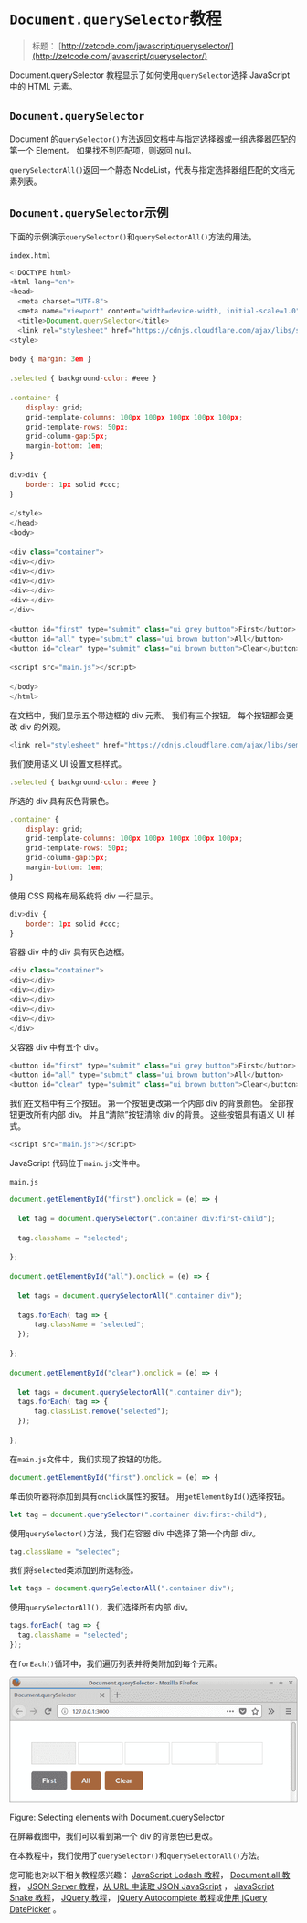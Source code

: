 # `Document.querySelector`教程

> 标题： [http://zetcode.com/javascript/queryselector/](http://zetcode.com/javascript/queryselector/)

Document.querySelector 教程显示了如何使用`querySelector`选择 JavaScript 中的 HTML 元素。

## `Document.querySelector`

Document 的`querySelector()`方法返回文档中与指定选择器或一组选择器匹配的第一个 Element。 如果找不到匹配项，则返回 null。

`querySelectorAll()`返回一个静态 NodeList，代表与指定选择器组匹配的文档元素列表。

## `Document.querySelector`示例

下面的示例演示`querySelector()`和`querySelectorAll()`方法的用法。

`index.html`

```js
<!DOCTYPE html>
<html lang="en">
<head>
  <meta charset="UTF-8">
  <meta name="viewport" content="width=device-width, initial-scale=1.0">
  <title>Document.querySelector</title>
  <link rel="stylesheet" href="https://cdnjs.cloudflare.com/ajax/libs/semantic-ui/2.3.1/components/button.min.css">
<style>

body { margin: 3em }

.selected { background-color: #eee }

.container {
    display: grid;
    grid-template-columns: 100px 100px 100px 100px 100px;
    grid-template-rows: 50px;
    grid-column-gap:5px;
    margin-bottom: 1em;
}

div>div {
    border: 1px solid #ccc;
}

</style>
</head>
<body>

<div class="container">
<div></div>
<div></div>
<div></div>
<div></div>
<div></div>
</div>

<button id="first" type="submit" class="ui grey button">First</button>
<button id="all" type="submit" class="ui brown button">All</button>
<button id="clear" type="submit" class="ui brown button">Clear</button>

<script src="main.js"></script>

</body>
</html>

```

在文档中，我们显示五个带边框的 div 元素。 我们有三个按钮。 每个按钮都会更改 div 的外观。

```js
<link rel="stylesheet" href="https://cdnjs.cloudflare.com/ajax/libs/semantic-ui/2.3.1/components/button.min.css">

```

我们使用语义 UI 设置文档样式。

```js
.selected { background-color: #eee }

```

所选的 div 具有灰色背景色。

```js
.container {
    display: grid;
    grid-template-columns: 100px 100px 100px 100px 100px;
    grid-template-rows: 50px;
    grid-column-gap:5px;
    margin-bottom: 1em;
}

```

使用 CSS 网格布局系统将 div 一行显示。

```js
div>div {
    border: 1px solid #ccc;
}

```

容器 div 中的 div 具有灰色边框。

```js
<div class="container">
<div></div>
<div></div>
<div></div>
<div></div>
<div></div>
</div>

```

父容器 div 中有五个 div。

```js
<button id="first" type="submit" class="ui grey button">First</button>
<button id="all" type="submit" class="ui brown button">All</button>
<button id="clear" type="submit" class="ui brown button">Clear</button>

```

我们在文档中有三个按钮。 第一个按钮更改第一个内部 div 的背景颜色。 全部按钮更改所有内部 div。 并且“清除”按钮清除 div 的背景。 这些按钮具有语义 UI 样式。

```js
<script src="main.js"></script>

```

JavaScript 代码位于`main.js`文件中。

`main.js`

```js
document.getElementById("first").onclick = (e) => {

  let tag = document.querySelector(".container div:first-child");

  tag.className = "selected";

};

document.getElementById("all").onclick = (e) => {

  let tags = document.querySelectorAll(".container div");

  tags.forEach( tag => {
      tag.className = "selected";
  });

};

document.getElementById("clear").onclick = (e) => {

  let tags = document.querySelectorAll(".container div");
  tags.forEach( tag => {
      tag.classList.remove("selected");
  });

};

```

在`main.js`文件中，我们实现了按钮的功能。

```js
document.getElementById("first").onclick = (e) => {

```

单击侦听器将添加到具有`onclick`属性的按钮。 用`getElementById()`选择按钮。

```js
let tag = document.querySelector(".container div:first-child");

```

使用`querySelector()`方法，我们在容器 div 中选择了第一个内部 div。

```js
tag.className = "selected";

```

我们将`selected`类添加到所选标签。

```js
let tags = document.querySelectorAll(".container div");

```

使用`querySelectorAll()`，我们选择所有内部 div。

```js
tags.forEach( tag => {
  tag.className = "selected";
});

```

在`forEach()`循环中，我们遍历列表并将类附加到每个元素。

![Selecting elements with Document.querySelector](img/60f90c9b4b693616edc483794c812072.jpg)

Figure: Selecting elements with Document.querySelector

在屏幕截图中，我们可以看到第一个 div 的背景色已更改。

在本教程中，我们使用了`querySelector()`和`querySelectorAll()`方法。

您可能也对以下相关教程感兴趣： [JavaScript Lodash 教程](/javascript/lodash/)， [Document.all 教程](/javascript/documentall/)， [JSON Server 教程](/javascript/jsonserver/)，[从 URL 中读取 JSON JavaScript](/articles/javascriptjsonurl/) ， [JavaScript Snake 教程](/javascript/snake/)， [JQuery 教程](/web/jquery/)， [jQuery Autocomplete 教程](/articles/jqueryautocomplete/)或[使用 jQuery DatePicker](/articles/jquerydatepicker/) 。